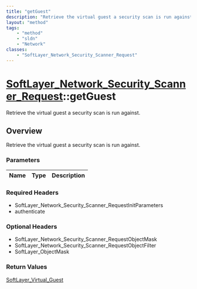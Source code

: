 ```yaml
---
title: "getGuest"
description: "Retrieve the virtual guest a security scan is run against."
layout: "method"
tags:
    - "method"
    - "sldn"
    - "Network"
classes:
    - "SoftLayer_Network_Security_Scanner_Request"
---
```

# [SoftLayer_Network_Security_Scanner_Request](/reference/services/SoftLayer_Network_Security_Scanner_Request)::getGuest

Retrieve the virtual guest a security scan is run against.


## Overview 
Retrieve the virtual guest a security scan is run against.

### Parameters 
|Name | Type | Description |
| --- | --- | --- |


### Required Headers
* SoftLayer_Network_Security_Scanner_RequestInitParameters
* authenticate

### Optional Headers
* SoftLayer_Network_Security_Scanner_RequestObjectMask
* SoftLayer_Network_Security_Scanner_RequestObjectFilter
* SoftLayer_ObjectMask

### Return Values
<a href='/reference/datatypes/SoftLayer_Virtual_Guest'>SoftLayer_Virtual_Guest </a>

